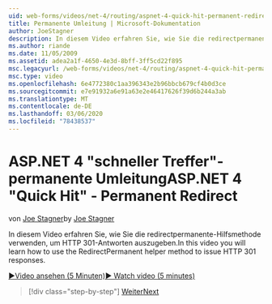 ```yaml
---
uid: web-forms/videos/net-4/routing/aspnet-4-quick-hit-permanent-redirect
title: Permanente Umleitung | Microsoft-Dokumentation
author: JoeStagner
description: In diesem Video erfahren Sie, wie Sie die redirectpermanente-Hilfsmethode verwenden, um HTTP 301-Antworten auszugeben.
ms.author: riande
ms.date: 11/05/2009
ms.assetid: adea2a1f-4650-4e3d-8bff-3ff5cd22f895
msc.legacyurl: /web-forms/videos/net-4/routing/aspnet-4-quick-hit-permanent-redirect
msc.type: video
ms.openlocfilehash: 6e4772380c1aa396343e2b96bbcb679cf4b0d3ce
ms.sourcegitcommit: e7e91932a6e91a63e2e46417626f39d6b244a3ab
ms.translationtype: MT
ms.contentlocale: de-DE
ms.lasthandoff: 03/06/2020
ms.locfileid: "78438537"
---
```

# <a name="aspnet-4-quick-hit---permanent-redirect"></a><span data-ttu-id="7736e-103">ASP.NET 4 "schneller Treffer"-permanente Umleitung</span><span class="sxs-lookup"><span data-stu-id="7736e-103">ASP.NET 4 "Quick Hit" - Permanent Redirect</span></span>

<span data-ttu-id="7736e-104">von [Joe Stagner](https://github.com/JoeStagner)</span><span class="sxs-lookup"><span data-stu-id="7736e-104">by [Joe Stagner](https://github.com/JoeStagner)</span></span>

<span data-ttu-id="7736e-105">In diesem Video erfahren Sie, wie Sie die redirectpermanente-Hilfsmethode verwenden, um HTTP 301-Antworten auszugeben.</span><span class="sxs-lookup"><span data-stu-id="7736e-105">In this video you will learn how to use the RedirectPermanent helper method to issue HTTP 301 responses.</span></span> 

[<span data-ttu-id="7736e-106">&#9654;Video ansehen (5 Minuten)</span><span class="sxs-lookup"><span data-stu-id="7736e-106">&#9654; Watch video (5 minutes)</span></span>](https://channel9.msdn.com/Blogs/ASP-NET-Site-Videos/aspnet-4-quick-hit-permanent-redirect)

> [!div class="step-by-step"]
> [<span data-ttu-id="7736e-107">Weiter</span><span class="sxs-lookup"><span data-stu-id="7736e-107">Next</span></span>](aspnet-4-quick-hit-imperative-webforms-routing.md)

